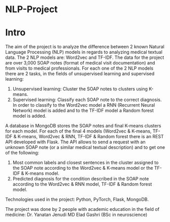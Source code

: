 # NLP-Project

# Intro

The aim of the project is to analyze the difference between 2 known Natural Language Processing (NLP) models in regards to analyzing medical textual data. The 2 NLP models are: Word2vec and TF-IDF. The data for the project are over 3,000 SOAP notes (format of medical visit documentation) and from visits to medical professionals. For each one of the 2 NLP models there are 2 tasks, in the fields of unsupervised learning and supervised learning:
1. Unsupervised learning: Cluster the SOAP notes to clusters using K-means.
2. Supervised learning: Classify each SOAP note to the correct diagnosis. In order to classify to the Word2vec model a RNN (Recurrent Neural Network) model is added and to the TF-IDF model a Random forest model is added.

A database in MongoDB stores the SOAP notes and final K-means clusters for each model. For each of the final 4 models (Word2vec & K-means, TF-IDF & K-means, Word2vec & RNN, TF-IDF & Random forest there is an REST API developed with Flask. The API allows to send a request with an unknown SOAP note (or a similar medical textual description) and to get one of the following:
1.	Most common labels and closest sentences in the cluster assigned to the SOAP note according to the Word2vec & K-means model or the TF-IDF & K-means model.
2.	Predicted diagnosis for the condition described in the SOAP note according to the Word2vec & RNN model, TF-IDF & Random forest model.

Technologies used in the project: Python, PyTorch, Flask, MongoDB.

The project was done by 2 people with academic education in the field of medicine:
Dr. Yanatan Jenudi MD
Elad Gashri (BSc in neuroscience)
